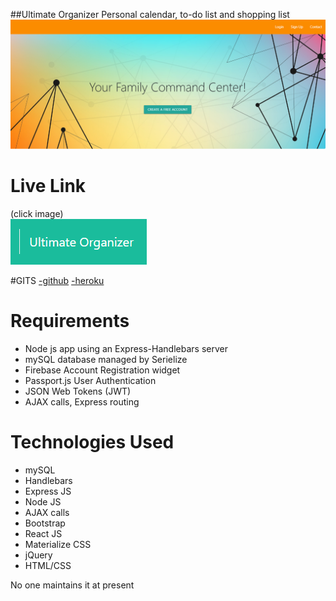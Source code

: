 ##Ultimate Organizer
Personal calendar, to-do list and shopping list
![imag](https://github.com/shayshae5482/Responsive-Portfolio/blob/master/assets/images/familycommandcenter.PNG)

# Live Link
(click image)<br>
<a href="https://testprojecttwo.herokuapp.com/">
    <img src="organizerLogoWide.png">
</a>

#GITS
<a href="https://github.com/Project-Team4/Project2-Team-3.git">-github</a>
<a href="https://git.heroku.com/testprojecttwo.git">-heroku</a>

# Requirements
- Node js app using an Express-Handlebars server
- mySQL database managed by Serielize
- Firebase Account Registration widget
- Passport.js User Authentication
- JSON Web Tokens (JWT)
- AJAX calls, Express routing

# Technologies Used
- mySQL
- Handlebars
- Express JS
- Node JS
- AJAX calls
- Bootstrap
- React JS
- Materialize CSS
- jQuery
- HTML/CSS

No one maintains it at present
